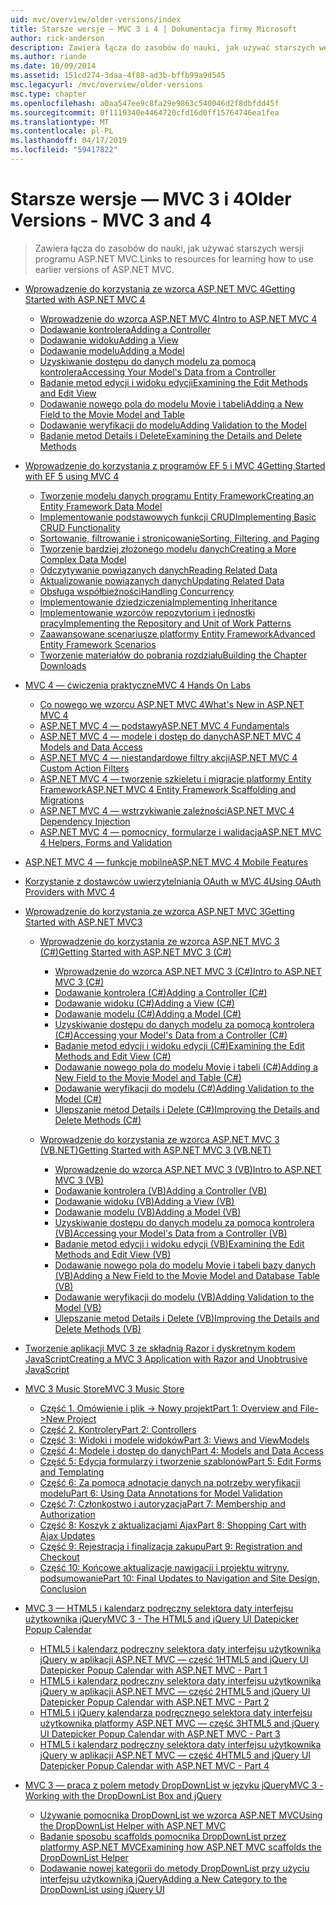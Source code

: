 ```yaml
---
uid: mvc/overview/older-versions/index
title: Starsze wersje — MVC 3 i 4 | Dokumentacja firmy Microsoft
author: rick-anderson
description: Zawiera łącza do zasobów do nauki, jak używać starszych wersji programu ASP.NET MVC.
ms.author: riande
ms.date: 10/09/2014
ms.assetid: 151cd274-3daa-4f88-ad3b-bffb99a9d545
msc.legacyurl: /mvc/overview/older-versions
msc.type: chapter
ms.openlocfilehash: a0aa547ee9c8fa29e9863c540046d2f8dbfdd45f
ms.sourcegitcommit: 0f1119340e4464720cfd16d0ff15764746ea1fea
ms.translationtype: MT
ms.contentlocale: pl-PL
ms.lasthandoff: 04/17/2019
ms.locfileid: "59417822"
---
```

# <a name="older-versions---mvc-3-and-4"></a><span data-ttu-id="7ce95-103">Starsze wersje — MVC 3 i 4</span><span class="sxs-lookup"><span data-stu-id="7ce95-103">Older Versions - MVC 3 and 4</span></span>

> <span data-ttu-id="7ce95-104">Zawiera łącza do zasobów do nauki, jak używać starszych wersji programu ASP.NET MVC.</span><span class="sxs-lookup"><span data-stu-id="7ce95-104">Links to resources for learning how to use earlier versions of ASP.NET MVC.</span></span>


- [<span data-ttu-id="7ce95-105">Wprowadzenie do korzystania ze wzorca ASP.NET MVC 4</span><span class="sxs-lookup"><span data-stu-id="7ce95-105">Getting Started with ASP.NET MVC 4</span></span>](getting-started-with-aspnet-mvc4/index.md)

    - [<span data-ttu-id="7ce95-106">Wprowadzenie do wzorca ASP.NET MVC 4</span><span class="sxs-lookup"><span data-stu-id="7ce95-106">Intro to ASP.NET MVC 4</span></span>](getting-started-with-aspnet-mvc4/intro-to-aspnet-mvc-4.md)
    - [<span data-ttu-id="7ce95-107">Dodawanie kontrolera</span><span class="sxs-lookup"><span data-stu-id="7ce95-107">Adding a Controller</span></span>](getting-started-with-aspnet-mvc4/adding-a-controller.md)
    - [<span data-ttu-id="7ce95-108">Dodawanie widoku</span><span class="sxs-lookup"><span data-stu-id="7ce95-108">Adding a View</span></span>](getting-started-with-aspnet-mvc4/adding-a-view.md)
    - [<span data-ttu-id="7ce95-109">Dodawanie modelu</span><span class="sxs-lookup"><span data-stu-id="7ce95-109">Adding a Model</span></span>](getting-started-with-aspnet-mvc4/adding-a-model.md)
    - [<span data-ttu-id="7ce95-110">Uzyskiwanie dostępu do danych modelu za pomocą kontrolera</span><span class="sxs-lookup"><span data-stu-id="7ce95-110">Accessing Your Model's Data from a Controller</span></span>](getting-started-with-aspnet-mvc4/accessing-your-models-data-from-a-controller.md)
    - [<span data-ttu-id="7ce95-111">Badanie metod edycji i widoku edycji</span><span class="sxs-lookup"><span data-stu-id="7ce95-111">Examining the Edit Methods and Edit View</span></span>](getting-started-with-aspnet-mvc4/examining-the-edit-methods-and-edit-view.md)
    - [<span data-ttu-id="7ce95-112">Dodawanie nowego pola do modelu Movie i tabeli</span><span class="sxs-lookup"><span data-stu-id="7ce95-112">Adding a New Field to the Movie Model and Table</span></span>](getting-started-with-aspnet-mvc4/adding-a-new-field-to-the-movie-model-and-table.md)
    - [<span data-ttu-id="7ce95-113">Dodawanie weryfikacji do modelu</span><span class="sxs-lookup"><span data-stu-id="7ce95-113">Adding Validation to the Model</span></span>](getting-started-with-aspnet-mvc4/adding-validation-to-the-model.md)
    - [<span data-ttu-id="7ce95-114">Badanie metod Details i Delete</span><span class="sxs-lookup"><span data-stu-id="7ce95-114">Examining the Details and Delete Methods</span></span>](getting-started-with-aspnet-mvc4/examining-the-details-and-delete-methods.md)
- [<span data-ttu-id="7ce95-115">Wprowadzenie do korzystania z programów EF 5 i MVC 4</span><span class="sxs-lookup"><span data-stu-id="7ce95-115">Getting Started with EF 5 using MVC 4</span></span>](getting-started-with-ef-5-using-mvc-4/index.md)

    - [<span data-ttu-id="7ce95-116">Tworzenie modelu danych programu Entity Framework</span><span class="sxs-lookup"><span data-stu-id="7ce95-116">Creating an Entity Framework Data Model</span></span>](getting-started-with-ef-5-using-mvc-4/creating-an-entity-framework-data-model-for-an-asp-net-mvc-application.md)
    - [<span data-ttu-id="7ce95-117">Implementowanie podstawowych funkcji CRUD</span><span class="sxs-lookup"><span data-stu-id="7ce95-117">Implementing Basic CRUD Functionality</span></span>](getting-started-with-ef-5-using-mvc-4/implementing-basic-crud-functionality-with-the-entity-framework-in-asp-net-mvc-application.md)
    - [<span data-ttu-id="7ce95-118">Sortowanie, filtrowanie i stronicowanie</span><span class="sxs-lookup"><span data-stu-id="7ce95-118">Sorting, Filtering, and Paging</span></span>](getting-started-with-ef-5-using-mvc-4/sorting-filtering-and-paging-with-the-entity-framework-in-an-asp-net-mvc-application.md)
    - [<span data-ttu-id="7ce95-119">Tworzenie bardziej złożonego modelu danych</span><span class="sxs-lookup"><span data-stu-id="7ce95-119">Creating a More Complex Data Model</span></span>](getting-started-with-ef-5-using-mvc-4/creating-a-more-complex-data-model-for-an-asp-net-mvc-application.md)
    - [<span data-ttu-id="7ce95-120">Odczytywanie powiązanych danych</span><span class="sxs-lookup"><span data-stu-id="7ce95-120">Reading Related Data</span></span>](getting-started-with-ef-5-using-mvc-4/reading-related-data-with-the-entity-framework-in-an-asp-net-mvc-application.md)
    - [<span data-ttu-id="7ce95-121">Aktualizowanie powiązanych danych</span><span class="sxs-lookup"><span data-stu-id="7ce95-121">Updating Related Data</span></span>](getting-started-with-ef-5-using-mvc-4/updating-related-data-with-the-entity-framework-in-an-asp-net-mvc-application.md)
    - [<span data-ttu-id="7ce95-122">Obsługa współbieżności</span><span class="sxs-lookup"><span data-stu-id="7ce95-122">Handling Concurrency</span></span>](getting-started-with-ef-5-using-mvc-4/handling-concurrency-with-the-entity-framework-in-an-asp-net-mvc-application.md)
    - [<span data-ttu-id="7ce95-123">Implementowanie dziedziczenia</span><span class="sxs-lookup"><span data-stu-id="7ce95-123">Implementing Inheritance</span></span>](getting-started-with-ef-5-using-mvc-4/implementing-inheritance-with-the-entity-framework-in-an-asp-net-mvc-application.md)
    - [<span data-ttu-id="7ce95-124">Implementowanie wzorców repozytorium i jednostki pracy</span><span class="sxs-lookup"><span data-stu-id="7ce95-124">Implementing the Repository and Unit of Work Patterns</span></span>](getting-started-with-ef-5-using-mvc-4/implementing-the-repository-and-unit-of-work-patterns-in-an-asp-net-mvc-application.md)
    - [<span data-ttu-id="7ce95-125">Zaawansowane scenariusze platformy Entity Framework</span><span class="sxs-lookup"><span data-stu-id="7ce95-125">Advanced Entity Framework Scenarios</span></span>](getting-started-with-ef-5-using-mvc-4/advanced-entity-framework-scenarios-for-an-mvc-web-application.md)
    - [<span data-ttu-id="7ce95-126">Tworzenie materiałów do pobrania rozdziału</span><span class="sxs-lookup"><span data-stu-id="7ce95-126">Building the Chapter Downloads</span></span>](getting-started-with-ef-5-using-mvc-4/building-the-ef5-mvc4-chapter-downloads.md)
- [<span data-ttu-id="7ce95-127">MVC 4 — ćwiczenia praktyczne</span><span class="sxs-lookup"><span data-stu-id="7ce95-127">MVC 4 Hands On Labs</span></span>](hands-on-labs/index.md)

    - [<span data-ttu-id="7ce95-128">Co nowego we wzorcu ASP.NET MVC 4</span><span class="sxs-lookup"><span data-stu-id="7ce95-128">What's New in ASP.NET MVC 4</span></span>](hands-on-labs/whats-new-in-aspnet-mvc-4.md)
    - [<span data-ttu-id="7ce95-129">ASP.NET MVC 4 — podstawy</span><span class="sxs-lookup"><span data-stu-id="7ce95-129">ASP.NET MVC 4 Fundamentals</span></span>](hands-on-labs/aspnet-mvc-4-fundamentals.md)
    - [<span data-ttu-id="7ce95-130">ASP.NET MVC 4 — modele i dostęp do danych</span><span class="sxs-lookup"><span data-stu-id="7ce95-130">ASP.NET MVC 4 Models and Data Access</span></span>](hands-on-labs/aspnet-mvc-4-models-and-data-access.md)
    - [<span data-ttu-id="7ce95-131">ASP.NET MVC 4 — niestandardowe filtry akcji</span><span class="sxs-lookup"><span data-stu-id="7ce95-131">ASP.NET MVC 4 Custom Action Filters</span></span>](hands-on-labs/aspnet-mvc-4-custom-action-filters.md)
    - [<span data-ttu-id="7ce95-132">ASP.NET MVC 4 — tworzenie szkieletu i migracje platformy Entity Framework</span><span class="sxs-lookup"><span data-stu-id="7ce95-132">ASP.NET MVC 4 Entity Framework Scaffolding and Migrations</span></span>](hands-on-labs/aspnet-mvc-4-entity-framework-scaffolding-and-migrations.md)
    - [<span data-ttu-id="7ce95-133">ASP.NET MVC 4 — wstrzykiwanie zależności</span><span class="sxs-lookup"><span data-stu-id="7ce95-133">ASP.NET MVC 4 Dependency Injection</span></span>](hands-on-labs/aspnet-mvc-4-dependency-injection.md)
    - [<span data-ttu-id="7ce95-134">ASP.NET MVC 4 — pomocnicy, formularze i walidacja</span><span class="sxs-lookup"><span data-stu-id="7ce95-134">ASP.NET MVC 4 Helpers, Forms and Validation</span></span>](hands-on-labs/aspnet-mvc-4-helpers-forms-and-validation.md)
- [<span data-ttu-id="7ce95-135">ASP.NET MVC 4 — funkcje mobilne</span><span class="sxs-lookup"><span data-stu-id="7ce95-135">ASP.NET MVC 4 Mobile Features</span></span>](aspnet-mvc-4-mobile-features.md)
- [<span data-ttu-id="7ce95-136">Korzystanie z dostawców uwierzytelniania OAuth w MVC 4</span><span class="sxs-lookup"><span data-stu-id="7ce95-136">Using OAuth Providers with MVC 4</span></span>](using-oauth-providers-with-mvc.md)
- [<span data-ttu-id="7ce95-137">Wprowadzenie do korzystania ze wzorca ASP.NET MVC 3</span><span class="sxs-lookup"><span data-stu-id="7ce95-137">Getting Started with ASP.NET MVC3</span></span>](getting-started-with-aspnet-mvc3/index.md)

    - [<span data-ttu-id="7ce95-138">Wprowadzenie do korzystania ze wzorca ASP.NET MVC 3 (C#)</span><span class="sxs-lookup"><span data-stu-id="7ce95-138">Getting Started with ASP.NET MVC 3 (C#)</span></span>](getting-started-with-aspnet-mvc3/cs/index.md)

        - [<span data-ttu-id="7ce95-139">Wprowadzenie do wzorca ASP.NET MVC 3 (C#)</span><span class="sxs-lookup"><span data-stu-id="7ce95-139">Intro to ASP.NET MVC 3 (C#)</span></span>](getting-started-with-aspnet-mvc3/cs/intro-to-aspnet-mvc-3.md)
        - [<span data-ttu-id="7ce95-140">Dodawanie kontrolera (C#)</span><span class="sxs-lookup"><span data-stu-id="7ce95-140">Adding a Controller (C#)</span></span>](getting-started-with-aspnet-mvc3/cs/adding-a-controller.md)
        - [<span data-ttu-id="7ce95-141">Dodawanie widoku (C#)</span><span class="sxs-lookup"><span data-stu-id="7ce95-141">Adding a View (C#)</span></span>](getting-started-with-aspnet-mvc3/cs/adding-a-view.md)
        - [<span data-ttu-id="7ce95-142">Dodawanie modelu (C#)</span><span class="sxs-lookup"><span data-stu-id="7ce95-142">Adding a Model (C#)</span></span>](getting-started-with-aspnet-mvc3/cs/adding-a-model.md)
        - [<span data-ttu-id="7ce95-143">Uzyskiwanie dostępu do danych modelu za pomocą kontrolera (C#)</span><span class="sxs-lookup"><span data-stu-id="7ce95-143">Accessing your Model's Data from a Controller (C#)</span></span>](getting-started-with-aspnet-mvc3/cs/accessing-your-models-data-from-a-controller.md)
        - [<span data-ttu-id="7ce95-144">Badanie metod edycji i widoku edycji (C#)</span><span class="sxs-lookup"><span data-stu-id="7ce95-144">Examining the Edit Methods and Edit View (C#)</span></span>](getting-started-with-aspnet-mvc3/cs/examining-the-edit-methods-and-edit-view.md)
        - [<span data-ttu-id="7ce95-145">Dodawanie nowego pola do modelu Movie i tabeli (C#)</span><span class="sxs-lookup"><span data-stu-id="7ce95-145">Adding a New Field to the Movie Model and Table (C#)</span></span>](getting-started-with-aspnet-mvc3/cs/adding-a-new-field.md)
        - [<span data-ttu-id="7ce95-146">Dodawanie weryfikacji do modelu (C#)</span><span class="sxs-lookup"><span data-stu-id="7ce95-146">Adding Validation to the Model (C#)</span></span>](getting-started-with-aspnet-mvc3/cs/adding-validation-to-the-model.md)
        - [<span data-ttu-id="7ce95-147">Ulepszanie metod Details i Delete (C#)</span><span class="sxs-lookup"><span data-stu-id="7ce95-147">Improving the Details and Delete Methods (C#)</span></span>](getting-started-with-aspnet-mvc3/cs/improving-the-details-and-delete-methods.md)
    - [<span data-ttu-id="7ce95-148">Wprowadzenie do korzystania ze wzorca ASP.NET MVC 3 (VB.NET)</span><span class="sxs-lookup"><span data-stu-id="7ce95-148">Getting Started with ASP.NET MVC 3 (VB.NET)</span></span>](getting-started-with-aspnet-mvc3/vb/index.md)

        - [<span data-ttu-id="7ce95-149">Wprowadzenie do wzorca ASP.NET MVC 3 (VB)</span><span class="sxs-lookup"><span data-stu-id="7ce95-149">Intro to ASP.NET MVC 3 (VB)</span></span>](getting-started-with-aspnet-mvc3/vb/intro-to-aspnet-mvc-3.md)
        - [<span data-ttu-id="7ce95-150">Dodawanie kontrolera (VB)</span><span class="sxs-lookup"><span data-stu-id="7ce95-150">Adding a Controller (VB)</span></span>](getting-started-with-aspnet-mvc3/vb/adding-a-controller.md)
        - [<span data-ttu-id="7ce95-151">Dodawanie widoku (VB)</span><span class="sxs-lookup"><span data-stu-id="7ce95-151">Adding a View (VB)</span></span>](getting-started-with-aspnet-mvc3/vb/adding-a-view.md)
        - [<span data-ttu-id="7ce95-152">Dodawanie modelu (VB)</span><span class="sxs-lookup"><span data-stu-id="7ce95-152">Adding a Model (VB)</span></span>](getting-started-with-aspnet-mvc3/vb/adding-a-model.md)
        - [<span data-ttu-id="7ce95-153">Uzyskiwanie dostępu do danych modelu za pomocą kontrolera (VB)</span><span class="sxs-lookup"><span data-stu-id="7ce95-153">Accessing your Model's Data from a Controller (VB)</span></span>](getting-started-with-aspnet-mvc3/vb/accessing-your-models-data-from-a-controller.md)
        - [<span data-ttu-id="7ce95-154">Badanie metod edycji i widoku edycji (VB)</span><span class="sxs-lookup"><span data-stu-id="7ce95-154">Examining the Edit Methods and Edit View (VB)</span></span>](getting-started-with-aspnet-mvc3/vb/examining-the-edit-methods-and-edit-view.md)
        - [<span data-ttu-id="7ce95-155">Dodawanie nowego pola do modelu Movie i tabeli bazy danych (VB)</span><span class="sxs-lookup"><span data-stu-id="7ce95-155">Adding a New Field to the Movie Model and Database Table (VB)</span></span>](getting-started-with-aspnet-mvc3/vb/adding-a-new-field.md)
        - [<span data-ttu-id="7ce95-156">Dodawanie weryfikacji do modelu (VB)</span><span class="sxs-lookup"><span data-stu-id="7ce95-156">Adding Validation to the Model (VB)</span></span>](getting-started-with-aspnet-mvc3/vb/adding-validation-to-the-model.md)
        - [<span data-ttu-id="7ce95-157">Ulepszanie metod Details i Delete (VB)</span><span class="sxs-lookup"><span data-stu-id="7ce95-157">Improving the Details and Delete Methods (VB)</span></span>](getting-started-with-aspnet-mvc3/vb/improving-the-details-and-delete-methods.md)
- [<span data-ttu-id="7ce95-158">Tworzenie aplikacji MVC 3 ze składnią Razor i dyskretnym kodem JavaScript</span><span class="sxs-lookup"><span data-stu-id="7ce95-158">Creating a MVC 3 Application with Razor and Unobtrusive JavaScript</span></span>](creating-a-mvc-3-application-with-razor-and-unobtrusive-javascript.md)
- [<span data-ttu-id="7ce95-159">MVC 3 Music Store</span><span class="sxs-lookup"><span data-stu-id="7ce95-159">MVC 3 Music Store</span></span>](mvc-music-store/index.md)

    - [<span data-ttu-id="7ce95-160">Część 1. Omówienie i plik -> Nowy projekt</span><span class="sxs-lookup"><span data-stu-id="7ce95-160">Part 1: Overview and File->New Project</span></span>](mvc-music-store/mvc-music-store-part-1.md)
    - [<span data-ttu-id="7ce95-161">Część 2. Kontrolery</span><span class="sxs-lookup"><span data-stu-id="7ce95-161">Part 2: Controllers</span></span>](mvc-music-store/mvc-music-store-part-2.md)
    - [<span data-ttu-id="7ce95-162">Część 3: Widoki i modele widoków</span><span class="sxs-lookup"><span data-stu-id="7ce95-162">Part 3: Views and ViewModels</span></span>](mvc-music-store/mvc-music-store-part-3.md)
    - [<span data-ttu-id="7ce95-163">Część 4: Modele i dostęp do danych</span><span class="sxs-lookup"><span data-stu-id="7ce95-163">Part 4: Models and Data Access</span></span>](mvc-music-store/mvc-music-store-part-4.md)
    - [<span data-ttu-id="7ce95-164">Część 5: Edycja formularzy i tworzenie szablonów</span><span class="sxs-lookup"><span data-stu-id="7ce95-164">Part 5: Edit Forms and Templating</span></span>](mvc-music-store/mvc-music-store-part-5.md)
    - [<span data-ttu-id="7ce95-165">Część 6: Za pomocą adnotacje danych na potrzeby weryfikacji modelu</span><span class="sxs-lookup"><span data-stu-id="7ce95-165">Part 6: Using Data Annotations for Model Validation</span></span>](mvc-music-store/mvc-music-store-part-6.md)
    - [<span data-ttu-id="7ce95-166">Część 7: Członkostwo i autoryzacja</span><span class="sxs-lookup"><span data-stu-id="7ce95-166">Part 7: Membership and Authorization</span></span>](mvc-music-store/mvc-music-store-part-7.md)
    - [<span data-ttu-id="7ce95-167">Część 8: Koszyk z aktualizacjami Ajax</span><span class="sxs-lookup"><span data-stu-id="7ce95-167">Part 8: Shopping Cart with Ajax Updates</span></span>](mvc-music-store/mvc-music-store-part-8.md)
    - [<span data-ttu-id="7ce95-168">Część 9: Rejestracja i finalizacja zakupu</span><span class="sxs-lookup"><span data-stu-id="7ce95-168">Part 9: Registration and Checkout</span></span>](mvc-music-store/mvc-music-store-part-9.md)
    - [<span data-ttu-id="7ce95-169">Część 10: Końcowe aktualizacje nawigacji i projektu witryny, podsumowanie</span><span class="sxs-lookup"><span data-stu-id="7ce95-169">Part 10: Final Updates to Navigation and Site Design, Conclusion</span></span>](mvc-music-store/mvc-music-store-part-10.md)
- [<span data-ttu-id="7ce95-170">MVC 3 — HTML5 i kalendarz podręczny selektora daty interfejsu użytkownika jQuery</span><span class="sxs-lookup"><span data-stu-id="7ce95-170">MVC 3 - The HTML5 and jQuery UI Datepicker Popup Calendar</span></span>](using-the-html5-and-jquery-ui-datepicker-popup-calendar-with-aspnet-mvc/index.md)

    - [<span data-ttu-id="7ce95-171">HTML5 i kalendarz podręczny selektora daty interfejsu użytkownika jQuery w aplikacji ASP.NET MVC — część 1</span><span class="sxs-lookup"><span data-stu-id="7ce95-171">HTML5 and jQuery UI Datepicker Popup Calendar with ASP.NET MVC - Part 1</span></span>](using-the-html5-and-jquery-ui-datepicker-popup-calendar-with-aspnet-mvc/using-the-html5-and-jquery-ui-datepicker-popup-calendar-with-aspnet-mvc-part-1.md)
    - [<span data-ttu-id="7ce95-172">HTML5 i kalendarz podręczny selektora daty interfejsu użytkownika jQuery w aplikacji ASP.NET MVC — część 2</span><span class="sxs-lookup"><span data-stu-id="7ce95-172">HTML5 and jQuery UI Datepicker Popup Calendar with ASP.NET MVC - Part 2</span></span>](using-the-html5-and-jquery-ui-datepicker-popup-calendar-with-aspnet-mvc/using-the-html5-and-jquery-ui-datepicker-popup-calendar-with-aspnet-mvc-part-2.md)
    - [<span data-ttu-id="7ce95-173">HTML5 i jQuery kalendarza podręcznego selektora daty interfejsu użytkownika platformy ASP.NET MVC — część 3</span><span class="sxs-lookup"><span data-stu-id="7ce95-173">HTML5 and jQuery UI Datepicker Popup Calendar with ASP.NET MVC - Part 3</span></span>](using-the-html5-and-jquery-ui-datepicker-popup-calendar-with-aspnet-mvc/using-the-html5-and-jquery-ui-datepicker-popup-calendar-with-aspnet-mvc-part-3.md)
    - [<span data-ttu-id="7ce95-174">HTML5 i kalendarz podręczny selektora daty interfejsu użytkownika jQuery w aplikacji ASP.NET MVC — część 4</span><span class="sxs-lookup"><span data-stu-id="7ce95-174">HTML5 and jQuery UI Datepicker Popup Calendar with ASP.NET MVC - Part 4</span></span>](using-the-html5-and-jquery-ui-datepicker-popup-calendar-with-aspnet-mvc/using-the-html5-and-jquery-ui-datepicker-popup-calendar-with-aspnet-mvc-part-4.md)
- [<span data-ttu-id="7ce95-175">MVC 3 — praca z polem metody DropDownList w języku jQuery</span><span class="sxs-lookup"><span data-stu-id="7ce95-175">MVC 3 - Working with the DropDownList Box and jQuery</span></span>](working-with-the-dropdownlist-box-and-jquery/index.md)

    - [<span data-ttu-id="7ce95-176">Używanie pomocnika DropDownList we wzorca ASP.NET MVC</span><span class="sxs-lookup"><span data-stu-id="7ce95-176">Using the DropDownList Helper with ASP.NET MVC</span></span>](working-with-the-dropdownlist-box-and-jquery/using-the-dropdownlist-helper-with-aspnet-mvc.md)
    - [<span data-ttu-id="7ce95-177">Badanie sposobu scaffolds pomocnika DropDownList przez platformy ASP.NET MVC</span><span class="sxs-lookup"><span data-stu-id="7ce95-177">Examining how ASP.NET MVC scaffolds the DropDownList Helper</span></span>](working-with-the-dropdownlist-box-and-jquery/examining-how-aspnet-mvc-scaffolds-the-dropdownlist-helper.md)
    - [<span data-ttu-id="7ce95-178">Dodawanie nowej kategorii do metody DropDownList przy użyciu interfejsu użytkownika jQuery</span><span class="sxs-lookup"><span data-stu-id="7ce95-178">Adding a New Category to the DropDownList using jQuery UI</span></span>](working-with-the-dropdownlist-box-and-jquery/adding-a-new-category-to-the-dropdownlist-using-jquery-ui.md)
